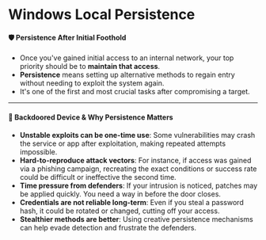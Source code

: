 # Windows Local Persistence

#### 🛡️ Persistence After Initial Foothold

* Once you've gained initial access to an internal network, your top priority should be to **maintain that access**.
* **Persistence** means setting up alternative methods to regain entry without needing to exploit the system again.
* It's one of the first and most crucial tasks after compromising a target.

***

#### 📱 Backdoored Device & Why Persistence Matters

* **Unstable exploits can be one-time use**: Some vulnerabilities may crash the service or app after exploitation, making repeated attempts impossible.
* **Hard-to-reproduce attack vectors**: For instance, if access was gained via a phishing campaign, recreating the exact conditions or success rate could be difficult or ineffective the second time.
* **Time pressure from defenders**: If your intrusion is noticed, patches may be applied quickly. You need a way in before the door closes.
* **Credentials are not reliable long-term**: Even if you steal a password hash, it could be rotated or changed, cutting off your access.
* **Stealthier methods are better**: Using creative persistence mechanisms can help evade detection and frustrate the defenders.
